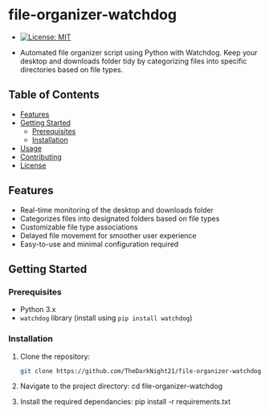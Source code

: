 # file-organizer-watchdog

- [![License: MIT](https://img.shields.io/badge/License-MIT-yellow.svg)](https://opensource.org/licenses/MIT)

- Automated file organizer script using Python with Watchdog. Keep your desktop and downloads folder tidy by categorizing files into specific directories based on file types.

## Table of Contents

- [Features](#features)
- [Getting Started](#getting-started)
  - [Prerequisites](#prerequisites)
  - [Installation](#installation)
- [Usage](#usage)
- [Contributing](#contributing)
- [License](#license)

## Features

- Real-time monitoring of the desktop and downloads folder
- Categorizes files into designated folders based on file types
- Customizable file type associations
- Delayed file movement for smoother user experience
- Easy-to-use and minimal configuration required

## Getting Started

### Prerequisites

- Python 3.x
- `watchdog` library (install using `pip install watchdog`)

### Installation

1. Clone the repository:

   ```bash
   git clone https://github.com/TheDarkNight21/file-organizer-watchdog.git
   ```

2. Navigate to the project directory:
   cd file-organizer-watchdog

3. Install the required dependancies:
   pip install -r requirements.txt
